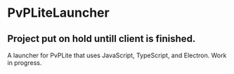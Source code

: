 # PvPLiteLauncher

## Project put on hold untill client is finished.

A launcher for PvPLite that uses JavaScript, TypeScript, and Electron.
Work in progress.
